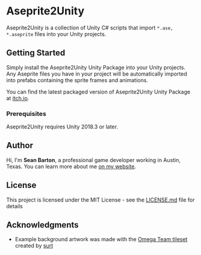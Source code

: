 # Aseprite2Unity

Aseprite2Unity is a collection of Unity C# scripts that import `*.ase, *.aseprite` files into your Unity projects.

## Getting Started

Simply install the Aseprite2Unity Unity Package into your Unity projects. Any Aseprite files you have in your project will be automatically imported into prefabs containing the sprite frames and animations.

You can find the latest packaged version of Aseprite2Unity Unity Package at [itch.io](https://seanba.itch.io/aseprite2unity).

### Prerequisites

Aseprite2Unity requires Unity 2018.3 or later.


## Author

Hi, I'm **Sean Barton**, a professional game developer working in Austin, Texas. You can learn more about me [on my website](https://seanba.com).

## License

This project is licensed under the MIT License - see the [LICENSE.md](LICENSE.md) file for details

## Acknowledgments

* Example background artwork was made with the [Omega Team tileset](https://opengameart.org/content/omega-team) created by [surt](https://opengameart.org/users/surt)
